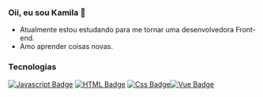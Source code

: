 ### Oii, eu sou Kamila 👋



- Atualmente estou estudando para me tornar uma desenvolvedora Front-end.
- Amo aprender coisas novas.


### Tecnologias

[![Javascript Badge](https://img.shields.io/badge/-Javascript-F0DB4F?style=for-the-badge&labelColor=black&logo=javascript&logoColor=F0DB4F)](#) [![HTML Badge](https://img.shields.io/badge/-HTML-f67c01?style=for-the-badge&labelColor=black&logo=html5&logoColor=f67c01)](#) [![Css Badge](https://img.shields.io/badge/-CSS-30ace0?style=for-the-badge&labelColor=black&logo=css3&logoColor=30ace0)](#)[![Vue Badge](https://img.shields.io/badge/-CSS-30ace0?style=for-the-badge&labelColor=black&logo=css3&logoColor=30ace0)](#)
